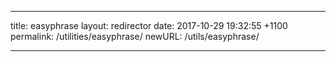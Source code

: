 ---

title: easyphrase
layout: redirector
date: 2017-10-29 19:32:55 +1100
permalink: /utilities/easyphrase/
newURL: /utils/easyphrase/

---
